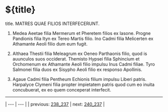 # ${title}

title. MATRES QUAE FILIOS INTERFECERUNT.



1. Medea Aeetae filia Mermerum et Pheretem filios ex Iasone. Progne Pandionis filia Ityn ex Tereo Martis filio. Ino Cadmi filia Melicerten ex Athamante Aeoli filio dum eum fugit.



2. Althaea Thestii filia Meleagrum ex Oeneo Parthaonis filio, quod is auunculos suos occiderat. Themisto Hypsei filia Sphincium et Orchomenum ex Athamante Aeoli filio impulsu Inus Cadmi filiae. Tyro Salmonei filia duos ex Sisypho Aeoli filio ex responso Apollinis.



3. Agaue Cadmi filia Pentheum Echionis filium impulsu Liberi patris. Harpalyce Clymeni filia propter impietatem patris quod cum eo inuita concubuerat, ex eo quem conceperat interfecit.



---

| --- | --- |
| previous: [238_237](../238_237/) | next: [240_237](../240_237/) |